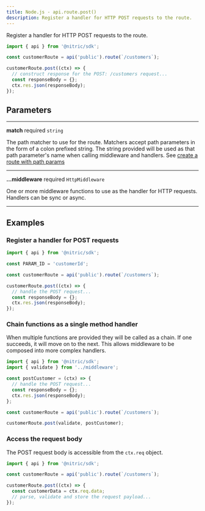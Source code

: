 ```yaml
---
title: Node.js - api.route.post()
description: Register a handler for HTTP POST requests to the route.
---
```


Register a handler for HTTP POST requests to the route.

```javascript
import { api } from '@nitric/sdk';

const customerRoute = api('public').route(`/customers`);

customerRoute.post((ctx) => {
  // construct response for the POST: /customers request...
  const responseBody = {};
  ctx.res.json(responseBody);
});
```

## Parameters

---

**match** required `string`

The path matcher to use for the route. Matchers accept path parameters in the form of a colon prefixed string. The string provided will be used as that path parameter's name when calling middleware and handlers. See [create a route with path params](#create-a-route-with-path-params)

---

**...middleware** required `HttpMiddleware`

One or more middleware functions to use as the handler for HTTP requests. Handlers can be sync or async.

---

## Examples

### Register a handler for POST requests

```javascript
import { api } from '@nitric/sdk';

const PARAM_ID = 'customerId';

const customerRoute = api('public').route(`/customers`);

customerRoute.post((ctx) => {
  // handle the POST request...
  const responseBody = {};
  ctx.res.json(responseBody);
});
```

### Chain functions as a single method handler

When multiple functions are provided they will be called as a chain. If one succeeds, it will move on to the next. This allows middleware to be composed into more complex handlers.

```javascript
import { api } from '@nitric/sdk';
import { validate } from '../middleware';

const postCustomer = (ctx) => {
  // handle the POST request...
  const responseBody = {};
  ctx.res.json(responseBody);
};

const customerRoute = api('public').route(`/customers`);

customerRoute.post(validate, postCustomer);
```

### Access the request body

The POST request body is accessible from the `ctx.req` object.

```javascript
import { api } from '@nitric/sdk';

const customerRoute = api('public').route(`/customers`);

customerRoute.post((ctx) => {
  const customerData = ctx.req.data;
  // parse, validate and store the request payload...
});
```
